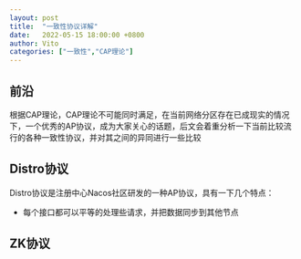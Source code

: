 ```yaml
---
layout: post
title:  "一致性协议详解"
date:   2022-05-15 18:00:00 +0800
author: Vito
categories: ["一致性","CAP理论"]
---
```

## 前沿
根据CAP理论，CAP理论不可能同时满足，在当前网络分区存在已成现实的情况下，一个优秀的AP协议，成为大家关心的话题，后文会着重分析一下当前比较流行的各种一致性协议，并对其之间的异同进行一些比较

## Distro协议
Distro协议是注册中心Nacos社区研发的一种AP协议，具有一下几个特点：
* 每个接口都可以平等的处理些请求，并把数据同步到其他节点



## ZK协议